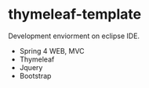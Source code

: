 # thymeleaf-template

Development enviorment on eclipse IDE.

- Spring 4 WEB, MVC
- Thymeleaf
- Jquery
- Bootstrap
